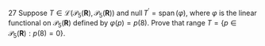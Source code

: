 27 Suppose $T \in \mathcal{L}\left(\mathcal{P}_{5}(\mathbf{R}), \mathcal{P}_{5}(\mathbf{R})\right)$ and $\operatorname{null} T^{\prime}=\operatorname{span}(\varphi)$, where $\varphi$ is the linear functional on $\mathcal{P}_{5}(\mathbf{R})$ defined by $\varphi(p)=p(8)$. Prove that range $T=\left\{p \in \mathcal{P}_{5}(\mathbf{R}): p(8)=0\right\}$.
